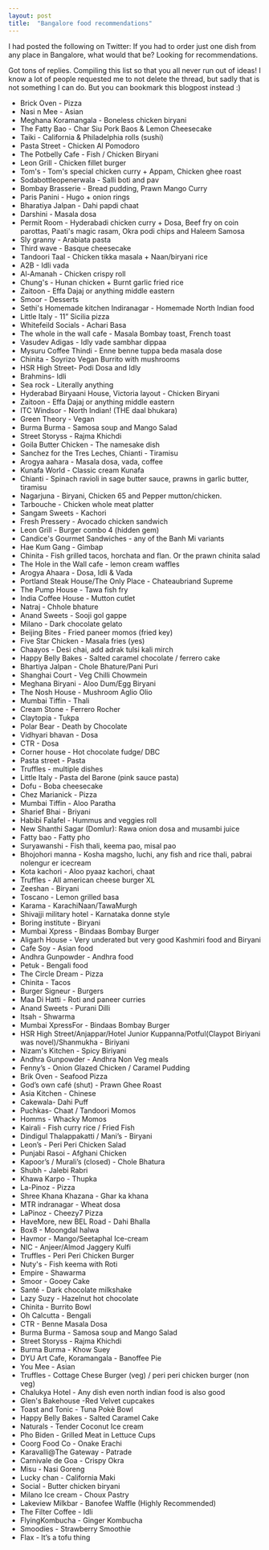 ```yaml
---
layout: post
title:  "Bangalore food recommendations"
---
```


I had posted the following on Twitter: If you had to order just one dish from any place in Bangalore, what would that be? Looking for recommendations.

Got tons of replies. Compiling this list so that you all never run out of ideas! I know a lot of people requested me to not delete the thread, but sadly that is not something I can do. But you can bookmark this blogpost instead :)

- Brick Oven - Pizza
- Nasi n Mee - Asian
-  Meghana Koramangala - Boneless chicken biryani
- The Fatty Bao - Char Siu Pork Baos & Lemon Cheesecake
- Taiki - California & Philadelphia rolls (sushi)
- Pasta Street - Chicken Al Pomodoro
- The Potbelly Cafe - Fish / Chicken Biryani
- Leon Grill - Chicken fillet burger
- Tom's - Tom's special chicken curry + Appam, Chicken ghee roast
- Sodabottleopenerwala - Salli boti and pav
- Bombay Brasserie - Bread pudding, Prawn Mango Curry
- Paris Panini - Hugo + onion rings
- Bharatiya Jalpan - Dahi papdi chaat
- Darshini - Masala dosa
- Permit Room - Hyderabadi chicken curry + Dosa, Beef fry on coin parottas, Paati's magic rasam, Okra podi chips and Haleem Samosa
- Sly granny - Arabiata pasta
- Third wave - Basque cheesecake
- Tandoori Taal - Chicken tikka masala + Naan/biryani rice
- A2B - Idli vada
- Al-Amanah - Chicken crispy roll
- Chung's - Hunan chicken + Burnt garlic fried rice
- Zaitoon - Effa Dajaj or anything middle eastern
- Smoor - Desserts
- Sethi's Homemade kitchen Indiranagar - Homemade North Indian food
- Little Italy - 11” Sicilia pizza
- Whitefeild Socials - Achari Basa
- The whole in the wall cafe - Masala Bombay toast, French toast
- Vasudev Adigas - Idly vade sambhar dippaa
- Mysuru Coffee Thindi - Enne benne tuppa beda masala dose
- Chinita - Soyrizo Vegan Burrito with mushrooms
- HSR High Street- Podi Dosa and Idly
- Brahmins- Idli
- Sea rock - Literally anything
- Hyderabad Biryaani House, Victoria layout - Chicken Biryani
- Zaitoon - Effa Dajaj or anything middle eastern
- ITC Windsor - North Indian! (THE daal bhukara)
- Green Theory - Vegan
- Burma Burma - Samosa soup and Mango Salad
- Street Storyss - Rajma Khichdi
- Goila Butter Chicken - The namesake dish
- Sanchez for the Tres Leches, Chianti - Tiramisu
- Arogya aahara - Masala dosa, vada, coffee
- Kunafa World - Classic cream Kunafa
- Chianti - Spinach ravioli in sage butter sauce, prawns in garlic butter, tiramisu
- Nagarjuna - Biryani, Chicken 65 and Pepper mutton/chicken.
- Tarbouche - Chicken whole meat platter
- Sangam Sweets - Kachori
- Fresh Pressery - Avocado chicken sandwich
- Leon Grill - Burger combo 4 (hidden gem)
- Candice's Gourmet Sandwiches - any of the Banh Mi variants
- Hae Kum Gang - Gimbap
- Chinita - Fish grilled tacos, horchata and flan. Or the prawn chinita salad
- The Hole in the Wall cafe - lemon cream waffles
- Arogya Ahaara - Dosa, Idli & Vada
- Portland Steak House/The Only Place - Chateaubriand Supreme
- The Pump House - Tawa fish fry
- India Coffee House - Mutton cutlet
- Natraj - Chhole bhature
- Anand Sweets - Sooji gol gappe
- Milano - Dark chocolate gelato
- Beijing Bites - Fried paneer momos (fried key)
- Five Star Chicken - Masala fries (yes)
- Chaayos - Desi chai, add adrak tulsi kali mirch
- Happy Belly Bakes - Salted caramel chocolate / ferrero cake
- Bhartiya Jalpan - Chole Bhature/Pani Puri
- Shanghai Court - Veg Chilli Chowmein
- Meghana Biryani - Aloo Dum/Egg Biryani
- The Nosh House - Mushroom Aglio Olio
- Mumbai Tiffin - Thali
- Cream Stone - Ferrero Rocher
- Claytopia - Tukpa
- Polar Bear - Death by Chocolate
- Vidhyari bhavan - Dosa
- CTR - Dosa
- Corner house - Hot chocolate fudge/ DBC
- Pasta street - Pasta
- Truffles - multiple dishes
- Little Italy - Pasta del Barone (pink sauce pasta)  
- Dofu - Boba cheesecake  
- Chez Marianick - Pizza
- Mumbai Tiffin - Aloo Paratha
- Sharief Bhai - Briyani
- Habibi Falafel - Hummus and veggies roll
- New Shanthi Sagar (Domlur): Rawa onion dosa and musambi juice
- Fatty bao - Fatty pho
- Suryawanshi - Fish thali, keema pao, misal pao
- Bhojohori manna - Kosha magsho, luchi, any fish and rice thali, pabrai nolengur er icecream
- Kota kachori - Aloo pyaaz kachori, chaat
- Truffles - All american cheese burger XL
- Zeeshan - Biryani
- Toscano - Lemon grilled basa
- Karama - KarachiNaan/TawaMurgh
- Shivajji military hotel - Karnataka donne style
- Boring institute - Biryani
- Mumbai Xpress - Bindaas Bombay Burger
- Aligarh House - Very underated but very good Kashmiri food and Biryani
- Cafe Soy - Asian food
- Andhra Gunpowder - Andhra food
- Petuk - Bengali food
- The Circle Dream - Pizza
- Chinita - Tacos
- Burger Signeur - Burgers
- Maa Di Hatti - Roti and paneer curries
- Anand Sweets - Purani Dilli
- Itsah - Shwarma
- Mumbai XpressFor - Bindaas Bombay Burger
- HSR High Street/Anjappar/Hotel Junior Kuppanna/Potful(Claypot Biriyani was novel)/Shanmukha - Biriyani
- Nizam's Kitchen - Spicy Biriyani
- Andhra Gunpowder - Andhra Non Veg meals  
- Fenny’s - Onion Glazed Chicken / Caramel Pudding
- Brik Oven - Seafood Pizza
- God’s own café (shut) - Prawn Ghee Roast
- Asia Kitchen - Chinese
- Cakewala- Dahi Puff
- Puchkas- Chaat / Tandoori Momos
- Homms - Whacky Momos
- Kairali - Fish curry rice / Fried Fish
- Dindigul Thalappakatti / Mani’s - Biryani
- Leon’s - Peri Peri Chicken Salad
- Punjabi Rasoi - Afghani Chicken
- Kapoor’s / Murali’s (closed) - Chole Bhatura
- Shubh - Jalebi Rabri
- Khawa Karpo - Thupka
- La-Pinoz - Pizza
- Shree Khana Khazana - Ghar ka khana
- MTR indranagar - Wheat dosa
- LaPinoz - Cheezy7 Pizza
- HaveMore, new BEL Road - Dahi Bhalla
- Box8 - Moongdal halwa
- Havmor - Mango/Seetaphal Ice-cream
- NIC - Anjeer/Almod Jaggery Kulfi
- Truffles - Peri Peri Chicken Burger
- Nuty's - Fish keema with Roti
- Empire - Shawarma
- Smoor - Gooey Cake
- Santé - Dark chocolate milkshake
- Lazy Suzy - Hazelnut hot chocolate
- Chinita - Burrito Bowl
- Oh Calcutta - Bengali
- CTR - Benne Masala Dosa
- Burma Burma - Samosa soup and Mango Salad
- Street Storyss - Rajma Khichdi
- Burma Burma - Khow Suey
- DYU Art Cafe, Koramangala - Banoffee Pie
- You Mee - Asian
- Truffles - Cottage Chese Burger (veg) / peri peri chicken burger (non veg)
- Chalukya Hotel - Any dish even north indian food is also good
- Glen's Bakehouse -Red Velvet cupcakes
- Toast and Tonic - Tuna Pokè Bowl
- Happy Belly Bakes - Salted Caramel Cake
- Naturals - Tender Coconut Ice cream
- Pho Biden - Grilled Meat in Lettuce Cups
- Coorg Food Co - Onake Erachi
- Karavalli@The Gateway - Patrade
- Carnivale de Goa - Crispy Okra
- Misu - Nasi Goreng
- Lucky chan - California Maki
- Social - Butter chicken biryani
- Milano Ice cream - Choux Pastry
- Lakeview Milkbar - Banofee Waffle (Highly Recommended)
- The Filter Coffee - Idli
- FlyingKombucha - Ginger Kombucha
- Smoodies - Strawberry Smoothie
- Flax - It’s a tofu thing
